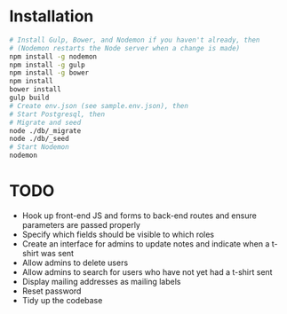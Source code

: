 # Installation

```sh
# Install Gulp, Bower, and Nodemon if you haven't already, then
# (Nodemon restarts the Node server when a change is made)
npm install -g nodemon
npm install -g gulp
npm install -g bower
npm install
bower install
gulp build
# Create env.json (see sample.env.json), then
# Start Postgresql, then
# Migrate and seed
node ./db/_migrate
node ./db/_seed
# Start Nodemon
nodemon
```

# TODO

- Hook up front-end JS and forms to back-end routes and ensure parameters are passed properly
- Specify which fields should be visible to which roles
- Create an interface for admins to update notes and indicate when a t-shirt was sent
- Allow admins to delete users
- Allow admins to search for users who have not yet had a t-shirt sent
- Display mailing addresses as mailing labels
- Reset password
- Tidy up the codebase
